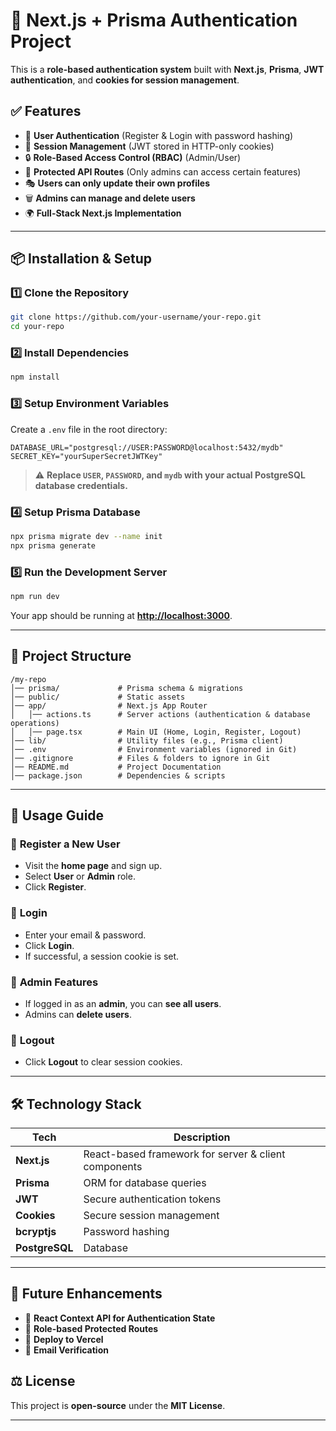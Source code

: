 
# 🚀 Next.js + Prisma Authentication Project

This is a **role-based authentication system** built with **Next.js**, **Prisma**, **JWT authentication**, and **cookies for session management**. 

## ✅ Features
- 🔐 **User Authentication** (Register & Login with password hashing)
- 🍪 **Session Management** (JWT stored in HTTP-only cookies)
- 🔒 **Role-Based Access Control (RBAC)** (Admin/User)
- 🚫 **Protected API Routes** (Only admins can access certain features)
- 🎭 **Users can only update their own profiles**
- 🗑️ **Admins can manage and delete users**
- 🌍 **Full-Stack Next.js Implementation**

---

## 📦 **Installation & Setup**

### 1️⃣ **Clone the Repository**
```bash
git clone https://github.com/your-username/your-repo.git
cd your-repo
```

### 2️⃣ **Install Dependencies**
```bash
npm install
```

### 3️⃣ **Setup Environment Variables**
Create a `.env` file in the root directory:
```env
DATABASE_URL="postgresql://USER:PASSWORD@localhost:5432/mydb"
SECRET_KEY="yourSuperSecretJWTKey"
```

> ⚠️ **Replace `USER`, `PASSWORD`, and `mydb` with your actual PostgreSQL database credentials.**

### 4️⃣ **Setup Prisma Database**
```bash
npx prisma migrate dev --name init
npx prisma generate
```

### 5️⃣ **Run the Development Server**
```bash
npm run dev
```

Your app should be running at **[http://localhost:3000](http://localhost:3000)**.

---

## 📂 **Project Structure**
```
/my-repo
│── prisma/             # Prisma schema & migrations
│── public/             # Static assets
│── app/                # Next.js App Router
│   │── actions.ts      # Server actions (authentication & database operations)
│   │── page.tsx        # Main UI (Home, Login, Register, Logout)
│── lib/                # Utility files (e.g., Prisma client)
│── .env                # Environment variables (ignored in Git)
│── .gitignore          # Files & folders to ignore in Git
│── README.md           # Project Documentation
│── package.json        # Dependencies & scripts
```

---

## 📜 **Usage Guide**
### 🔹 **Register a New User**
- Visit the **home page** and sign up.
- Select **User** or **Admin** role.
- Click **Register**.

### 🔹 **Login**
- Enter your email & password.
- Click **Login**.
- If successful, a session cookie is set.

### 🔹 **Admin Features**
- If logged in as an **admin**, you can **see all users**.
- Admins can **delete users**.

### 🔹 **Logout**
- Click **Logout** to clear session cookies.

---

## 🛠️ **Technology Stack**
| Tech      | Description |
|-----------|------------|
| **Next.js** | React-based framework for server & client components |
| **Prisma**  | ORM for database queries |
| **JWT** | Secure authentication tokens |
| **Cookies** | Secure session management |
| **bcryptjs** | Password hashing |
| **PostgreSQL** | Database |

---

## 🎯 **Future Enhancements**
- 🔹 **React Context API for Authentication State**
- 🔹 **Role-based Protected Routes**
- 🔹 **Deploy to Vercel**
- 🔹 **Email Verification**


## ⚖️ **License**
This project is **open-source** under the **MIT License**.

---


